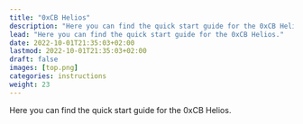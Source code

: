 ```yaml
---
title: "0xCB Helios"
description: "Here you can find the quick start guide for the 0xCB Helios."
lead: "Here you can find the quick start guide for the 0xCB Helios."
date: 2022-10-01T21:35:03+02:00
lastmod: 2022-10-01T21:35:03+02:00
draft: false
images: [top.png]
categories: instructions
weight: 23
---
```


Here you can find the quick start guide for the 0xCB Helios.
